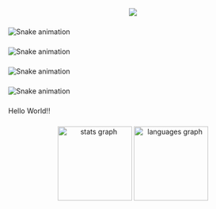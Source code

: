 <div align="center">
  <img src="https://profile-counter.glitch.me/ale-simoes12/count.svg?"  />
</div>

###

<img src="https://raw.githubusercontent.com/ale-simoes12/ale-simoes12/output/snake.svg" alt="Snake animation" />

###

<img src="https://raw.githubusercontent.com/ale-simoes12/ale-simoes12/output/snake.svg" alt="Snake animation" />

###

<img src="https://raw.githubusercontent.com/ale-simoes12/ale-simoes12/output/snake.svg" alt="Snake animation" />

###

<img src="https://raw.githubusercontent.com/ale-simoes12/ale-simoes12/output/snake.svg" alt="Snake animation" />

###

<p align="left">Hello World!!</p>

###

<div align="center">
  <img src="https://github-readme-stats.vercel.app/api?username=ale-simoes12&hide_title=false&hide_rank=false&show_icons=true&include_all_commits=true&count_private=true&disable_animations=false&theme=dracula&locale=en&hide_border=false&order=1" height="150" alt="stats graph"  />
  <img src="https://github-readme-stats.vercel.app/api/top-langs?username=ale-simoes12&locale=en&hide_title=false&layout=compact&card_width=320&langs_count=5&theme=dracula&hide_border=false&order=2" height="150" alt="languages graph"  />
</div>

###
